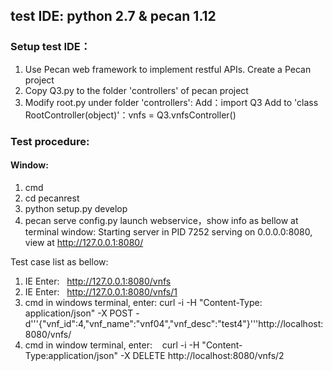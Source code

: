 ## test IDE: python 2.7 & pecan 1.12
### Setup test IDE：
1. Use Pecan web framework to implement restful APIs. Create a Pecan project
2. Copy Q3.py to the folder 'controllers' of pecan project
3. Modify root.py under folder 'controllers':
    Add：import Q3
    Add to 'class RootController(object)'：vnfs = Q3.vnfsController()

### Test procedure:
#### Window:
1. cmd
2. cd pecanrest
3. python setup.py develop
4. pecan serve config.py
launch webservice，show info as bellow at terminal window:
Starting server in PID 7252
serving on 0.0.0.0:8080, view at http://127.0.0.1:8080/

Test case list as bellow:
1. IE Enter:   http://127.0.0.1:8080/vnfs
2. IE Enter:   http://127.0.0.1:8080/vnfs/1
3. cmd in windows terminal, enter:
curl -i -H "Content-Type: application/json" -X POST -d'''{"vnf_id":4,"vnf_name":"vnf04","vnf_desc":"test4"}'''http://localhost:8080/vnfs/
4. cmd in window terminal, enter:    curl -i -H "Content-Type:application/json" -X DELETE http://localhost:8080/vnfs/2
